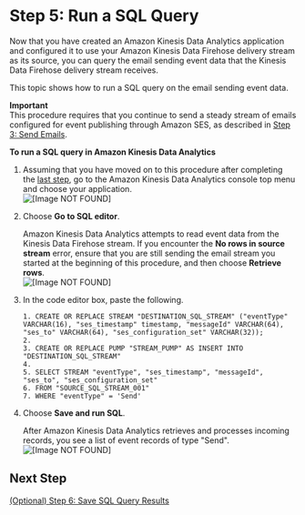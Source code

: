 # Step 5: Run a SQL Query<a name="event-publishing-kinesis-analytics-sql"></a>

Now that you have created an Amazon Kinesis Data Analytics application and configured it to use your Amazon Kinesis Data Firehose delivery stream as its source, you can query the email sending event data that the Kinesis Data Firehose delivery stream receives\.

This topic shows how to run a SQL query on the email sending event data\.

**Important**  
This procedure requires that you continue to send a steady stream of emails configured for event publishing through Amazon SES, as described in [Step 3: Send Emails](event-publishing-kinesis-analytics-send-email.md)\.

**To run a SQL query in Amazon Kinesis Data Analytics**

1. Assuming that you have moved on to this procedure after completing the [last step](event-publishing-kinesis-analytics-application.md), go to the Amazon Kinesis Data Analytics console top menu and choose your application\.  
![\[Image NOT FOUND\]](http://docs.aws.amazon.com/ses/latest/DeveloperGuide/images/event_publishing_tutorial_kinesis_analytics_select_app.png)

1. Choose **Go to SQL editor**\. 

   Amazon Kinesis Data Analytics attempts to read event data from the Kinesis Data Firehose stream\. If you encounter the **No rows in source stream** error, ensure that you are still sending the email stream you started at the beginning of this procedure, and then choose **Retrieve rows**\.  
![\[Image NOT FOUND\]](http://docs.aws.amazon.com/ses/latest/DeveloperGuide/images/event_publishing_tutorial_kinesis_analytics_go_to_editor.png)

1. In the code editor box, paste the following\.

   ```
   1. CREATE OR REPLACE STREAM "DESTINATION_SQL_STREAM" ("eventType" VARCHAR(16), "ses_timestamp" timestamp, "messageId" VARCHAR(64), "ses_to" VARCHAR(64), "ses_configuration_set" VARCHAR(32));
   2. 
   3. CREATE OR REPLACE PUMP "STREAM_PUMP" AS INSERT INTO "DESTINATION_SQL_STREAM"
   4. 
   5. SELECT STREAM "eventType", "ses_timestamp", "messageId", "ses_to", "ses_configuration_set"
   6. FROM "SOURCE_SQL_STREAM_001"
   7. WHERE "eventType" = 'Send'
   ```

1. Choose **Save and run SQL**\.

   After Amazon Kinesis Data Analytics retrieves and processes incoming records, you see a list of event records of type "Send"\.  
![\[Image NOT FOUND\]](http://docs.aws.amazon.com/ses/latest/DeveloperGuide/images/event_publishing_tutorial_kinesis_analytics_sql.png)

## Next Step<a name="event-publishing-kinesis-analytics-sql-next-step"></a>

[\(Optional\) Step 6: Save SQL Query Results](event-publishing-kinesis-analytics-destination.md)